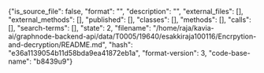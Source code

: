 {"is_source_file": false, "format": "", "description": "", "external_files": [], "external_methods": [], "published": [], "classes": [], "methods": [], "calls": [], "search-terms": [], "state": 2, "filename": "/home/raja/kavia-ai/graphnode-backend-api/data/T0005/19640/esakkiraja100116/Encrpytion-and-decryption/README.md", "hash": "e36a1139054b11d58bda9ea41872eb1a", "format-version": 3, "code-base-name": "b8439u9"}